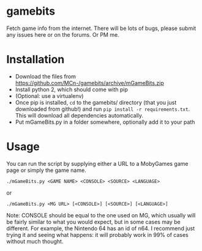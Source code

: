 gamebits
========

Fetch game info from the internet. There will be lots of bugs, please submit any issues here or on the forums. Or PM me.

Installation
============

- Download the files from https://github.com/MCn-/gamebits/archive/mGameBits.zip
- Install python 2, which should come with pip
- (Optional: use a virtualenv)
- Once pip is installed, ``cd`` to the gamebits/ directory (that you just downloaded from github!) and run ``pip install -r requirements.txt``. This will download all dependencies automatically.
- Put mGameBits.py in a folder somewhere, optionally add it to your path

Usage
========

You can run the script by supplying either a URL to a MobyGames game page or simply the game name.

    ./mGameBits.py <GAME NAME> <CONSOLE> <SOURCE> <LANGUAGE>

or

    ./mGameBits.py <MG URL> [<CONSOLE>] [<SOURCE>] [<LANGUAGE>]

Note: CONSOLE should be equal to the one used on MG, which usually will be fairly similar to what you would expect, but in some cases may be different. For example, the Nintendo 64 has an id of n64. I recommend just trying it and seeing what happens: it will probably work in 99% of cases without much thought.

